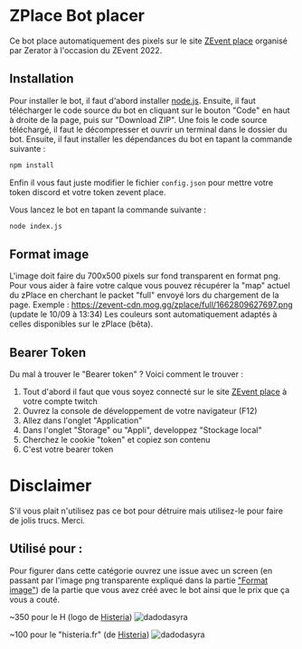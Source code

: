 # ZPlace Bot placer
Ce bot place automatiquement des pixels sur le site [ZEvent place](https://place.zevent.fr/) organisé par Zerator à l'occasion du ZEvent 2022.

## Installation
Pour installer le bot, il faut d'abord installer [node.js](https://nodejs.org/en/). Ensuite, il faut télécharger le code source du bot en cliquant sur le bouton "Code" en haut à droite de la page, puis sur "Download ZIP". Une fois le code source téléchargé, il faut le décompresser et ouvrir un terminal dans le dossier du bot. Ensuite, il faut installer les dépendances du bot en tapant la commande suivante :
```bash
npm install
```
Enfin il vous faut juste modifier le fichier `config.json` pour mettre votre token discord et votre token zevent place.

Vous lancez le bot en tapant la commande suivante :
```bash
node index.js
```

## Format image
L'image doit faire du 700x500 pixels sur fond transparent en format png. 
Pour vous aider à faire votre calque vous pouvez récupérer la "map" actuel du zPlace en cherchant le packet "full" envoyé lors du chargement de la page. 
Exemple : https://zevent-cdn.mog.gg/zplace/full/1662809627697.png (update le 10/09 à 13:34)
Les couleurs sont automatiquement adaptés à celles disponibles sur le zPlace (bêta).

## Bearer Token
Du mal à trouver le "Bearer token" ? Voici comment le trouver :

1. Tout d'abord il faut que vous soyez connecté sur le site [ZEvent place](https://place.zevent.fr/) à votre compte twitch
2. Ouvrez la console de développement de votre navigateur (F12)
3. Allez dans l'onglet "Application"
4. Dans l'onglet "Storage" ou "Appli", developpez "Stockage local"
5. Cherchez le cookie "token" et copiez son contenu
6. C'est votre bearer token

# Disclaimer
S'il vous plait n'utilisez pas ce bot pour détruire mais utilisez-le pour faire de jolis trucs. Merci.

## Utilisé pour :
Pour figurer dans cette catégorie ouvrez une issue avec un screen (en passant par l'image png transparente expliqué dans la partie ["Format image"](#format-image)) de la partie que vous avez créé avec le bot ainsi que le prix que ça vous a couté.

~350 pour le H (logo de [Histeria](https://histeria.fr))
![dadodasyra](https://cdn.discordapp.com/attachments/695242700995428392/1017897515955257354/1662754264371.png)

~100 pour le "histeria.fr" (de [Histeria](https://histeria.fr))
![dadodasyra](https://cdn.discordapp.com/attachments/695242700995428392/1017898456389521478/unknown.png)

